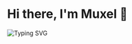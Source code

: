 # Hi there, I'm Muxel 👋
![Typing SVG](https://readme-typing-svg.herokuapp.com?color=%E1E2E9&lines=Crypto+|+Web+|+Optimization)
<!--
**sllavon/sllavon** is a ✨ _special_ ✨ repository because its `README.md` (this file) appears on your GitHub profile.

Here are some ideas to get you started:

- 🔭 I’m currently working on ...
- 🌱 I’m currently learning ...
- 👯 I’m looking to collaborate on ...
- 🤔 I’m looking for help with ...
- 💬 Ask me about ...
- 📫 How to reach me: ...
- 😄 Pronouns: ...
- ⚡ Fun fact: ...
-->
